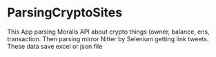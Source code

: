 # ParsingCryptoSites
This App parsing Moralis API about crypto things (owner, balance, ens, transaction. Then parsing mirror Nitter by Selenium  getting link tweets. These data save excel or json file
